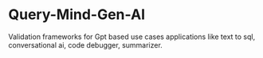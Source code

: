 # Query-Mind-Gen-AI
Validation frameworks for Gpt based use cases applications like text to sql, conversational ai, code debugger, summarizer.
